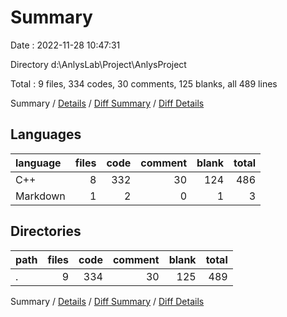 # Summary

Date : 2022-11-28 10:47:31

Directory d:\\AnlysLab\\Project\\AnlysProject

Total : 9 files,  334 codes, 30 comments, 125 blanks, all 489 lines

Summary / [Details](details.md) / [Diff Summary](diff.md) / [Diff Details](diff-details.md)

## Languages
| language | files | code | comment | blank | total |
| :--- | ---: | ---: | ---: | ---: | ---: |
| C++ | 8 | 332 | 30 | 124 | 486 |
| Markdown | 1 | 2 | 0 | 1 | 3 |

## Directories
| path | files | code | comment | blank | total |
| :--- | ---: | ---: | ---: | ---: | ---: |
| . | 9 | 334 | 30 | 125 | 489 |

Summary / [Details](details.md) / [Diff Summary](diff.md) / [Diff Details](diff-details.md)